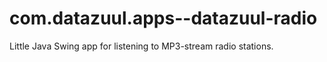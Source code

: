 # com.datazuul.apps--datazuul-radio

Little Java Swing app for listening to MP3-stream radio stations.

